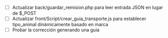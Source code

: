 - [ ] Actualizar back/guardar_remision.php para leer entrada JSON en lugar de $_POST
- [ ] Actualizar front/Script/crear_guia_transporte.js para establecer tipo_animal dinámicamente basado en marca
- [ ] Probar la corrección generando una guía
